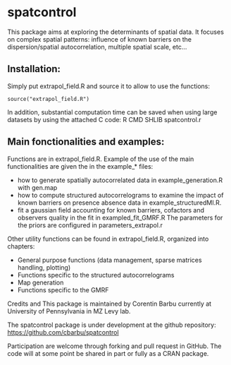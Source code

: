 spatcontrol
===========

This package aims at exploring the determinants of spatial data. It focuses on complex spatial patterns: influence of known barriers on the dispersion/spatial autocorrelation, multiple spatial scale, etc... 

Installation:
-------------
Simply put extrapol\_field.R and source it to allow to use the functions:
```
source("extrapol_field.R")
```
In addition, substantial computation time can be saved when using large datasets by using the attached C code: 
R CMD SHLIB spatcontrol.r

Main fonctionalities and examples:
----------------------------------

Functions are in extrapol\_field.R. Example of the use of the main functionalities are given the in the example\_\* files:
- how to generate spatially autocorrelated data in example\_generation.R with gen.map
- how to compute structured autocorrelograms to examine the impact of known barriers on presence absence data in example\_structuredMI.R. 
- fit a gaussian field accounting for known barriers, cofactors and observers quality in the fit in exampled_fit_GMRF.R The parameters for the priors are configured in parameters\_extrapol.r

Other utility functions can be found in extrapol\_field.R, organized into chapters:
- General purpose functions (data management, sparse matrices handling, plotting)
- Functions specific to the structured autocorrelograms
- Map generation
- Functions specific to the GMRF

Credits and 
This package is maintained by Corentin Barbu currently at University of Pennsylvania in MZ Levy lab.

The spatcontrol package is under development at the github repository: 
https://github.com/cbarbu/spatcontrol 

Participation are welcome through forking and pull request in GitHub. The code will at some point be shared in part or fully as a CRAN package.
